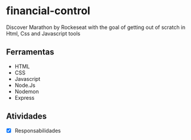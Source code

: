 # financial-control
Discover Marathon by Rockeseat with the goal of getting out of scratch in Html, Css and Javascript tools

## Ferramentas
- HTML
- CSS
- Javascript
- Node.Js
- Nodemon
- Express

## Atividades 

- [x] Responsabilidades
